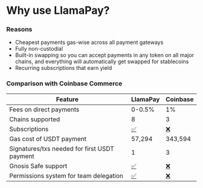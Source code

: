 # Why use LlamaPay?

### Reasons

* Cheapest payments gas-wise across all payment gateways
* Fully non-custodial
* Built-in swapping so you can accept payments in any token on all major chains, and everything will automatically get swapped for stablecoins
* Recurring subscriptions that earn yield

### Comparison with Coinbase Commerce

| Feature                                      | LlamaPay                                      | Coinbase                               |
| -------------------------------------------- | --------------------------------------------- | -------------------------------------- |
| Fees on direct payments                      | 0-0.5%                                        | 1%                                     |
| Chains supported                             | 8                                             | 3                                      |
| Subscriptions                                | [✅](https://emojipedia.org/check-mark-button) | [❌](https://emojipedia.org/cross-mark) |
| Gas cost of USDT payment                     | 57,294                                        | 343,594                                |
| Signatures/txs needed for first USDT payment | 1                                             | 3                                      |
| Gnosis Safe support                          | [✅](https://emojipedia.org/check-mark-button) | [❌](https://emojipedia.org/cross-mark) |
| Permissions system for team delegation       | [✅](https://emojipedia.org/check-mark-button) | [❌](https://emojipedia.org/cross-mark) |
